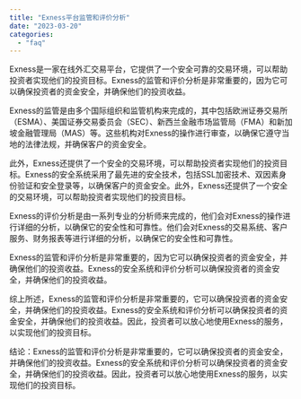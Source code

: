```yaml
---
title: "Exness平台监管和评价分析"
date: "2023-03-20"
categories: 
  - "faq"
---
```


Exness是一家在线外汇交易平台，它提供了一个安全可靠的交易环境，可以帮助投资者实现他们的投资目标。Exness的监管和评价分析是非常重要的，因为它可以确保投资者的资金安全，并确保他们的投资收益。

Exness的监管是由多个国际组织和监管机构来完成的，其中包括欧洲证券交易所（ESMA）、美国证券交易委员会（SEC）、新西兰金融市场监管局（FMA）和新加坡金融管理局（MAS）等。这些机构对Exness的操作进行审查，以确保它遵守当地的法律法规，并确保客户的资金安全。

此外，Exness还提供了一个安全的交易环境，可以帮助投资者实现他们的投资目标。Exness的安全系统采用了最先进的安全技术，包括SSL加密技术、双因素身份验证和安全登录等，以确保客户的资金安全。此外，Exness还提供了一个安全的交易环境，可以帮助投资者实现他们的投资目标。

Exness的评价分析是由一系列专业的分析师来完成的，他们会对Exness的操作进行详细的分析，以确保它的安全性和可靠性。他们会对Exness的交易系统、客户服务、财务报表等进行详细的分析，以确保它的安全性和可靠性。

Exness的监管和评价分析是非常重要的，因为它可以确保投资者的资金安全，并确保他们的投资收益。Exness的安全系统和评价分析可以确保投资者的资金安全，并确保他们的投资收益。

综上所述，Exness的监管和评价分析是非常重要的，它可以确保投资者的资金安全，并确保他们的投资收益。Exness的安全系统和评价分析可以确保投资者的资金安全，并确保他们的投资收益。因此，投资者可以放心地使用Exness的服务，以实现他们的投资目标。

结论：Exness的监管和评价分析是非常重要的，它可以确保投资者的资金安全，并确保他们的投资收益。Exness的安全系统和评价分析可以确保投资者的资金安全，并确保他们的投资收益。因此，投资者可以放心地使用Exness的服务，以实现他们的投资目标。

